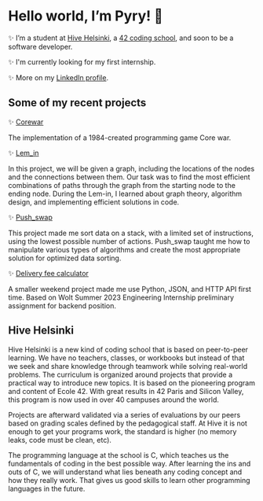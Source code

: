 # Hello world, I’m Pyry! 👋 

✨ I’m a student at [Hive Helsinki](https://www.hive.fi/en/), a [42 coding school](https://42.fr/en/homepage/), and soon to be a software developer.

✨ I'm currently looking for my first internship.

✨ More on my [LinkedIn profile](https://www.linkedin.com/in/pyry-peetri-piironen-851186264/).

## Some of my recent projects

✨ [Corewar](https://github.com/pyrypiironen/Corewar)

The implementation of a 1984-created programming game Core war.

✨ [Lem_in](https://github.com/pyrypiironen/Lem_in)

In this project, we will be given a graph, including the locations of the nodes and the connections between them.
Our task was to find the most efficient combinations of paths through the graph from the starting node to the ending node. 
During the Lem-in, I learned about graph theory, algorithm design, and implementing efficient solutions in code.

✨ [Push_swap](https://github.com/pyrypiironen/Push_swap)

This project made me sort data on a stack, with a limited set of instructions, using the lowest possible number of actions.
Push_swap taught me how to manipulate various types of algorithms and create the most appropriate solution for optimized data sorting.

✨ [Delivery fee calculator](https://github.com/pyrypiironen/Delivery_fee_calculator)

A smaller weekend project made me use Python, JSON, and HTTP API first time. Based on Wolt Summer 2023 Engineering Internship preliminary assignment for backend position. 

## Hive Helsinki

Hive Helsinki is a new kind of coding school that is based on peer-to-peer learning. We have no teachers, classes, or workbooks but instead of that
we seek and share knowledge through teamwork while solving real-world problems. The curriculum is organized around projects that provide a practical
way to introduce new topics. It is based on the pioneering program and content of Ecole 42. With great results in 42 Paris and Silicon Valley, this
program is now used in over 40 campuses around the world. 

Projects are afterward validated via a series of evaluations by our peers based on grading scales defined by the pedagogical staff. At Hive it is
not enough to get your programs work, the standard is higher (no memory leaks, code must be clean, etc). 

The programming language at the school is C, which teaches us the fundamentals of coding in the best possible way. After learning the ins and outs
of C, we will understand what lies beneath any coding concept and how they really work. That gives us good skills to learn other programming languages
in the future.
